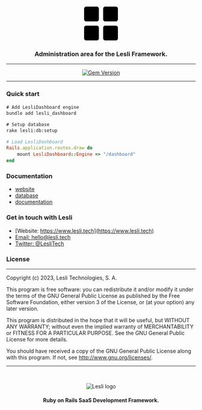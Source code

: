 <p align="center">
	<img width="90" alt="LesliDashboard logo" src="./app/assets/images/lesli_dashboard/dashboard-logo.svg" />
    <h3 align="center">Administration area for the Lesli Framework.</h3>
</p>

<hr/>
    <p align="center">
        <a target="blank" href="https://rubygems.org/gems/lesli_dashboard">
            <img src="https://badge.fury.io/rb/lesli_dashboard.svg" alt="Gem Version" height="24">
        </a>
    </p>
<hr/>

### Quick start

```shell
# Add LesliDashboard engine
bundle add lesli_dashboard
```

```shell
# Setup database
rake lesli:db:setup
```

```ruby
# Load LesliDashboard
Rails.application.routes.draw do
    mount LesliDashboard::Engine => "/dashboard"
end
```


### Documentation
* [website](https://www.lesli.dev/dashboard/)
* [database](./docs/database.md)
* [documentation](https://www.lesli.dev/documentation/)


### Get in touch with Lesli

* [Website: https://www.lesli.tech](https://www.lesli.tech)
* [Email: hello@lesli.tech](hello@lesli.tech)
* [Twitter: @LesliTech](https://twitter.com/LesliTech)


### License
-------
Copyright (c) 2023, Lesli Technologies, S. A.

This program is free software: you can redistribute it and/or modify
it under the terms of the GNU General Public License as published by
the Free Software Foundation, either version 3 of the License, or
(at your option) any later version.

This program is distributed in the hope that it will be useful,
but WITHOUT ANY WARRANTY; without even the implied warranty of
MERCHANTABILITY or FITNESS FOR A PARTICULAR PURPOSE. See the
GNU General Public License for more details.

You should have received a copy of the GNU General Public License
along with this program. If not, see http://www.gnu.org/licenses/.

<hr />
<br />

<p align="center">
    <img width="200" alt="Lesli logo" src="https://cdn.lesli.tech/lesli/brand/app-logo.svg" />
    <h4 align="center">Ruby on Rails SaaS Development Framework.</h4>
</p>

